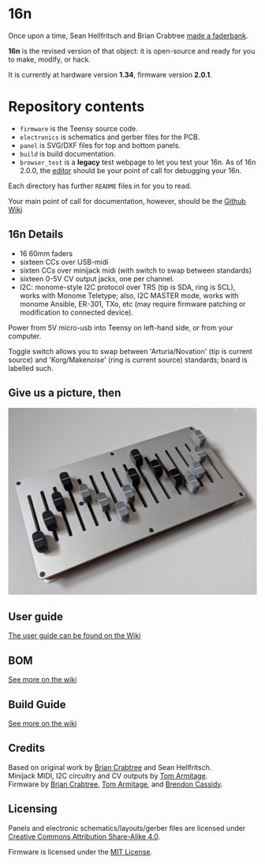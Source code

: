 # 16n

Once upon a time, Sean Hellfritsch and Brian Crabtree [made a faderbank][linespost].

**16n** is the revised version of that object: it is open-source and ready for you to make, modify, or hack.

It is currently at hardware version **1.34**, firmware version **2.0.1**.

# Repository contents

- `firmware` is the Teensy source code.
- `electronics` is schematics and gerber files for the PCB.
- `panel` is SVG/DXF files for top and bottom panels.
- `build` is build documentation.
- `browser_test` is a **legacy** test webpage to let you test your 16n. As of 16n 2.0.0, the [editor][editor] should be your point of call for debugging your 16n.

Each directory has further `README` files in for you to read.

Your main point of call for documentation, however, should be the [Github Wiki][wiki]

## 16n Details

- 16 60mm faders
- sixteen CCs over USB-midi
- sixten CCs over minijack midi (with switch to swap between standards)
- sixteen 0-5V CV output jacks, one per channel.
- I2C: monome-style I2C protocol over TRS (tip is SDA, ring is SCL), works with Monome Teletype; also, I2C MASTER mode, works with monome Ansible, ER-301, TXo, etc (may require firmware patching or modification to connected device).

Power from 5V micro-usb into Teensy on left-hand side, or from your computer.

Toggle switch allows you to swap between 'Arturia/Novation' (tip is current source) and 'Korg/Makenoise' (ring is current source) standards; board is labelled such.

## Give us a picture, then

![](faderbank.jpg)

## User guide

[The user guide can be found on the Wiki](https://github.com/16n-faderbank/16n/wiki/User-Guide)

## BOM

[See more on the wiki](https://github.com/16n-faderbank/16n/wiki/BOM-(Bill-of-Materials))

## Build Guide

[See more on the wiki](https://github.com/16n-faderbank/16n/wiki/Build-guide)

## Credits

Based on original work by [Brian Crabtree][tehn] and Sean Hellfritsch.  
Minijack MIDI, I2C circuitry and CV outputs by [Tom Armitage][infovore].  
Firmware by [Brian Crabtree][tehn], [Tom Armitage][infovore], and [Brendon Cassidy][bpcmusic].

## Licensing

Panels and electronic schematics/layouts/gerber files are licensed under
[Creative Commons Attribution Share-Alike 4.0][ccbysa].

Firmware is licensed under the [MIT License][mitlicense].

[linespost]: https://llllllll.co/t/sixteen-n-faderbank/3643
[tehn]: https://github.com/tehn
[bpcmusic]: https://github.com/bpcmusic
[infovore]: https://github.com/infovore
[octobom]: https://octopart.com/bom-tool/unJxkzvR
[ccbysa]: https://creativecommons.org/licenses/by-sa/4.0/
[mitlicense]: https://opensource.org/licenses/MIT
[editor]: https://16n-faderbank.github.io/editor
[wiki]: https://github.com/16n-faderbank/16n/wiki
